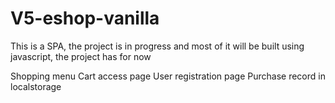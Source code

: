# V5-eshop-vanilla
 This is a SPA, the project is in progress and most of it will be built using javascript, the project has for now
 
Shopping menu
Cart access page
User registration page
Purchase record in localstorage






